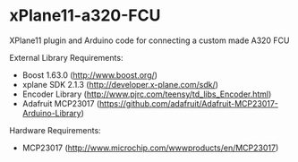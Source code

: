 # xPlane11-a320-FCU
XPlane11 plugin and Arduino code for connecting a custom made A320 FCU

External Library Requirements:
* Boost 1.63.0 (http://www.boost.org/)
* xplane SDK 2.1.3 (http://developer.x-plane.com/sdk/)
* Encoder Library (http://www.pjrc.com/teensy/td_libs_Encoder.html)
* Adafruit MCP23017 (https://github.com/adafruit/Adafruit-MCP23017-Arduino-Library)

Hardware Requirements:
* MCP23017 (http://www.microchip.com/wwwproducts/en/MCP23017)
